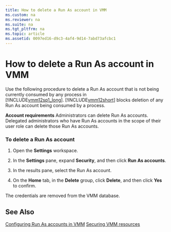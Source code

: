 ```yaml
---
title: How to delete a Run As account in VMM
ms.custom: na
ms.reviewer: na
ms.suite: na
ms.tgt_pltfrm: na
ms.topic: article
ms.assetid: 0097ed16-d9c3-4af4-9d14-7abd73afcbc1
---
```

# How to delete a Run As account in VMM
Use the following procedure to delete a Run As account that is not being currently consumed by any process in [!INCLUDE[vmm12sp1_long](./Token/vmm12sp1_long_md.md)]. [!INCLUDE[vmm12short](./Token/vmm12short_md.md)] blocks deletion of any Run As account being consumed by a process.

**Account requirements** Administrators can delete Run As accounts. Delegated administrators who have Run As accounts in the scope of their user role can delete those Run As accounts.

### To delete a Run As account

1.  Open the **Settings** workspace.

2.  In the **Settings** pane, expand **Security**, and then click **Run As accounts**.

3.  In the results pane, select the Run As account.

4.  On the **Home** tab, in the **Delete** group, click **Delete**, and then click **Yes** to confirm.

The credentials are removed from the VMM database.

## See Also
[Configuring Run As accounts in VMM](./Configuring-Run-As-accounts-in-VMM.md)
[Securing VMM resources](./Securing-VMM-resources.md)


